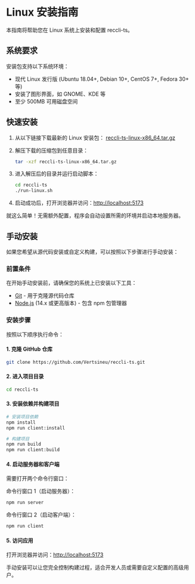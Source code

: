# Linux 安装指南

本指南将帮助您在 Linux 系统上安装和配置 reccli-ts。

## 系统要求

安装包支持以下系统环境：

- 现代 Linux 发行版 (Ubuntu 18.04+, Debian 10+, CentOS 7+, Fedora 30+ 等)
- 安装了图形界面，如 GNOME、KDE 等
- 至少 500MB 可用磁盘空间

## 快速安装

1. 从以下链接下载最新的 Linux 安装包：
   [reccli-ts-linux-x86_64.tar.gz](https://github.com/Vertsineu/reccli-ts/releases/download/v2.0.0/reccli-ts-linux-x86_64.tar.gz)

2. 解压下载的压缩包到任意目录：

   ```bash
   tar -xzf reccli-ts-linux-x86_64.tar.gz
   ```

3. 进入解压后的目录并运行启动脚本：

   ```bash
   cd reccli-ts
   ./run-linux.sh
   ```

4. 启动成功后，打开浏览器并访问：[http://localhost:5173](http://localhost:5173)

就这么简单！无需额外配置，程序会自动设置所需的环境并启动本地服务器。

## 手动安装

如果您希望从源代码安装或自定义构建，可以按照以下步骤进行手动安装：

### 前置条件

在开始手动安装前，请确保您的系统上已安装以下工具：

- [Git](https://git-scm.com/downloads) - 用于克隆源代码仓库
- [Node.js](https://nodejs.org/) (14.x 或更高版本) - 包含 npm 包管理器

### 安装步骤

按照以下顺序执行命令：

#### 1. 克隆 GitHub 仓库

```bash
git clone https://github.com/Vertsineu/reccli-ts.git
```

#### 2. 进入项目目录

```bash
cd reccli-ts
```

#### 3. 安装依赖并构建项目

```bash
# 安装项目依赖
npm install
npm run client:install
```

```bash
# 构建项目
npm run build
npm run client:build
```

#### 4. 启动服务器和客户端

需要打开两个命令行窗口：

命令行窗口 1（启动服务器）：

```bash
npm run server
```

命令行窗口 2（启动客户端）：

```bash
npm run client
```

#### 5. 访问应用

打开浏览器并访问：[http://localhost:5173](http://localhost:5173)

手动安装可以让您完全控制构建过程，适合开发人员或需要自定义配置的高级用户。
